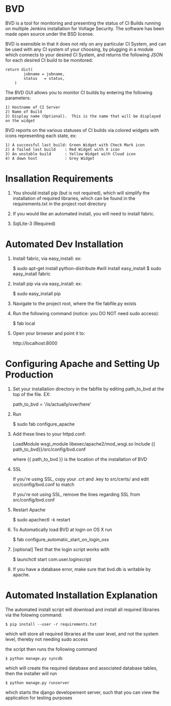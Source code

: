 BVD
==========

BVD is a tool for monitoring and presenting the status of CI Builds running on multiple Jenkins installation for Voltage Security.  The software has been made open source under the BSD license.

BVD is exensible in that it does not rely on any particular CI System, and can be used with any CI system of your choosing, by plugging in a module which connects to your desired CI System, and returns the following JSON for each desired CI build to be monitored:

    return dict(
            jobname = jobname,
            status   = status,
        )

The BVD GUI allows you to monitor CI builds by entering the following parameters:

    1) Hostname of CI Server
    2) Name of Build
    3) Display name (Optional).  This is the name that will be displayed on the widget

BVD reports on the various statuses of CI builds via colored widgets with icons representing each state, ex:

    1) A successful last build: Green Widget with Check Mark icon
    2) A failed last build    : Red Widget with X icon
    3) An unstable build      : Yellow Widget with Cloud icon
    4) A down host            : Grey Widget

Insallation Requirements
========================

1) You should install pip (but is not required), which will simplify the installation of required libraries, which can be found in the requirements.txt in the project root directory

2) If you would like an automated install, you will need to install fabric.

3) SqlLite-3 (Required)


Automated Dev Installation
======================

1) Install fabric, via easy_install: ex: 

    $ sudo apt-get install python-distribute #will install easy_install 
    $ sudo easy_install fabric


2) Install pip via via easy_install: ex: 

    $ sudo easy_install pip

3) Navigate to the project root, where the file fabfile.py exists

4) Run the following command (notice: you DO NOT need sudo access): 

    $ fab local

5) Open your browser and point it to: 
    
    http://localhost:8000

Configuring Apache and Setting Up Production
============================================

1) Set your installation directory in the fabfile by editing path_to_bvd at the top of the file. EX:

    path_to_bvd = '/is/actually/over/here'

2) Run

    $ sudo fab configure_apache

3) Add these lines to your httpd.conf:

    LoadModule wsgi_module libexec/apache2/mod_wsgi.so
    Include {{ path_to_bvd}}/src/config/bvd.conf
    
    where {{ path_to_bvd }} is the location of the installation of BVD

4) SSL
    
    If you're using SSL, copy your .crt and .key to src/certs/ and edit src/config/bvd.conf to match
    
    If you're not using SSL, remove the lines regarding SSL from src/config/bvd.conf

5) Restart Apache

    $ sudo apachectl -k restart

6) To Automatically load BVD at login on OS X run

    $ fab configure_automatic_start_on_login_osx

7) [optional] Test that the login script works with

    $ launchctl start com.user.loginscript

8) If you have a database error, make sure that bvd.db is writable by apache.

Automated Installation Explanation
==================================

The automated install script will download and install all required libraries via the folowing command:

    $ pip install --user -r requirements.txt

which will store all required libraries at the user level, and not the system level, thereby not needing sudo access

the script then runs the following command

    $ python manage.py syncdb

which will create the required database and associated database tables, then the installer will run

    $ python manage.py runserver

which starts the django developement server, such that you can view the application for testing purposes




